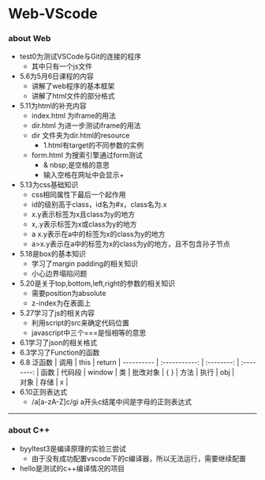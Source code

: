 # Web-VScode

### about Web
  - test0为测试VSCode与Git的连接的程序
    - 其中只有一个js文件
  - 5.6为5月6日课程的内容
    - 讲解了web程序的基本框架
    - 讲解了html文件的部分格式
  - 5.11为html的补充内容
    - index.html 为iframe的用法
    - dir.html 为进一步测试iframe的用法
    - dir 文件夹为dir.html的resource
      - 1.html有target的不同参数的实例
    - form.html 为搜索引擎通过form测试
      - & nbsp;是空格的意思
      - 输入空格在网址中会显示+
  - 5.13为css基础知识
    - css相同属性下最后一个起作用
    - id的级别高于class，id名为#x，class名为.x
    - x.y表示标签为x且class为y的地方
    - x,.y表示标签为x或class为y的地方
    - a x.y表示在a中的标签为x的class为y的地方
    - a>x.y表示在a中的标签为x的class为y的地方，且不包含孙子节点
  - 5.18是box的基本知识
    - 学习了margin padding的相关知识
    - 小心边界塌陷问题
  - 5.20是关于top,bottom,left,right的参数的相关知识
    - 需要position为absolute
    - z-index为在表面上
  - 5.27学习了js的相关内容
    - 利用script的src来确定代码位置
    - javascript中三个===是恒相等的意思
  - 6.1学习了json的相关格式
  - 6.3学习了Function的函数
  - 6.8
    泛函数   |   调用   |   this   |     return
    | ---------- | :-----------:  |  :--------:  |  :--------:  |
    函数   |   代码段   |   window  |
    类   |   批改对象   |   { }   |
    方法   |   执行   |   obj   |  
    对象   |   存储   |   x   |
  - 6.10正则表达式
    - /a[a-zA-Z]c/gi a开头c结尾中间是字母的正则表达式

***
### about C++
  - byyltest3是编译原理的实验三尝试
    - 由于没有成功配置vscode下的c编译器，所以无法运行，需要继续配置
  - hello是测试的c++编译情况的项目
